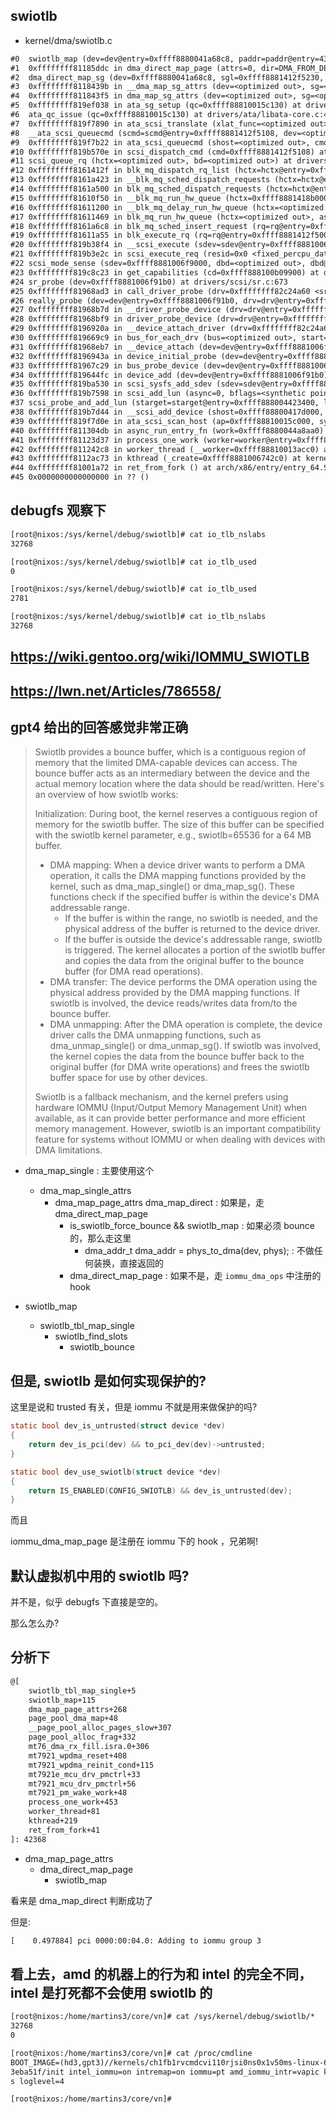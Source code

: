 ## swiotlb

- kernel/dma/swiotlb.c

```txt
#0  swiotlb_map (dev=dev@entry=0xffff8880041a68c8, paddr=paddr@entry=4339060736, size=size@entry=128, dir=dir@entry=DMA_FROM_DEVICE, attrs=attrs@entry=0) at kernel/dma/swiotlb.c:863
#1  0xffffffff81185ddc in dma_direct_map_page (attrs=0, dir=DMA_FROM_DEVICE, size=128, offset=<optimized out>, page=<optimized out>, dev=0xffff8880041a68c8) at kernel/dma/direct.h:101
#2  dma_direct_map_sg (dev=0xffff8880041a68c8, sgl=0xffff8881412f5230, nents=2, dir=DMA_FROM_DEVICE, attrs=attrs@entry=0) at kernel/dma/direct.c:504
#3  0xffffffff8118439b in __dma_map_sg_attrs (dev=<optimized out>, sg=<optimized out>, nents=<optimized out>, dir=<optimized out>, attrs=attrs@entry=0) at kernel/dma/mapping.c:193
#4  0xffffffff811843f5 in dma_map_sg_attrs (dev=<optimized out>, sg=<optimized out>, nents=<optimized out>, dir=<optimized out>, attrs=attrs@entry=0) at kernel/dma/mapping.c:228
#5  0xffffffff819ef038 in ata_sg_setup (qc=0xffff88810015c130) at drivers/ata/libata-core.c:4541
#6  ata_qc_issue (qc=0xffff88810015c130) at drivers/ata/libata-core.c:4842
#7  0xffffffff819f7890 in ata_scsi_translate (xlat_func=<optimized out>, cmd=0xffff8881412f5108, dev=<optimized out>) at drivers/ata/libata-scsi.c:1733
#8  __ata_scsi_queuecmd (scmd=scmd@entry=0xffff8881412f5108, dev=<optimized out>) at drivers/ata/libata-scsi.c:3999
#9  0xffffffff819f7b22 in ata_scsi_queuecmd (shost=<optimized out>, cmd=0xffff8881412f5108) at drivers/ata/libata-scsi.c:4044
#10 0xffffffff819b570e in scsi_dispatch_cmd (cmd=0xffff8881412f5108) at drivers/scsi/scsi_lib.c:1516
#11 scsi_queue_rq (hctx=<optimized out>, bd=<optimized out>) at drivers/scsi/scsi_lib.c:1752
#12 0xffffffff8161412f in blk_mq_dispatch_rq_list (hctx=hctx@entry=0xffff8881418b0000, list=list@entry=0xffffc9000080f970, nr_budgets=nr_budgets@entry=0) at block/blk-mq.c:1902
#13 0xffffffff8161a423 in __blk_mq_sched_dispatch_requests (hctx=hctx@entry=0xffff8881418b0000) at block/blk-mq-sched.c:306
#14 0xffffffff8161a500 in blk_mq_sched_dispatch_requests (hctx=hctx@entry=0xffff8881418b0000) at block/blk-mq-sched.c:339
#15 0xffffffff81610f50 in __blk_mq_run_hw_queue (hctx=0xffff8881418b0000) at block/blk-mq.c:2020
#16 0xffffffff81611200 in __blk_mq_delay_run_hw_queue (hctx=<optimized out>, async=<optimized out>, msecs=msecs@entry=0) at block/blk-mq.c:2096
#17 0xffffffff81611469 in blk_mq_run_hw_queue (hctx=<optimized out>, async=<optimized out>) at block/blk-mq.c:2144
#18 0xffffffff8161a6c8 in blk_mq_sched_insert_request (rq=rq@entry=0xffff8881412f5000, at_head=<optimized out>, at_head@entry=true, run_queue=run_queue@entry=true, async=async@entry=false) at block/blk-mq-sched.c:458
#19 0xffffffff81611a55 in blk_execute_rq (rq=rq@entry=0xffff8881412f5000, at_head=at_head@entry=true) at block/blk-mq.c:1278
#20 0xffffffff819b38f4 in __scsi_execute (sdev=sdev@entry=0xffff8881006f9000, cmd=cmd@entry=0xffffc9000080fabc "Z", data_direction=data_direction@entry=2, buffer=buffer@entry=0xffff8881418b0600, bufflen=bufflen@entry=128, sense=sense@entry=0x0 <fixed_percpu_data>, sshdr=<optimized out>, timeout=<optimized out>, retries=<optimized out>, flags=<optimized out>, rq_flags=<optimized out>, resid=<optimized out>) at drivers/scsi/scsi_lib.c:241
#21 0xffffffff819b3e2c in scsi_execute_req (resid=0x0 <fixed_percpu_data>, retries=3, timeout=30000, sshdr=0xffffc9000080fab4, bufflen=128, buffer=0xffff8881418b0600, data_direction=2, cmd=0xffffc9000080fabc "Z", sdev=0xffff8881006f9000) at include/scsi/scsi_device.h:477
#22 scsi_mode_sense (sdev=0xffff8881006f9000, dbd=<optimized out>, dbd@entry=0, modepage=modepage@entry=42, buffer=buffer@entry=0xffff8881418b0600 "", len=len@entry=128, timeout=timeout@entry=30000, retries=<optimized out>, data=<optimized out>, sshdr=0xffffc9000080fab4) at drivers/scsi/scsi_lib.c:2196
#23 0xffffffff819c8c23 in get_capabilities (cd=0xffff888100b09900) at drivers/scsi/sr.c:830
#24 sr_probe (dev=0xffff8881006f91b0) at drivers/scsi/sr.c:673
#25 0xffffffff81968ad3 in call_driver_probe (drv=0xffffffff82c24a60 <sr_template>, dev=0xffff8881006f91b0) at drivers/base/dd.c:560
#26 really_probe (dev=dev@entry=0xffff8881006f91b0, drv=drv@entry=0xffffffff82c24a60 <sr_template>) at drivers/base/dd.c:639
#27 0xffffffff81968b7d in __driver_probe_device (drv=drv@entry=0xffffffff82c24a60 <sr_template>, dev=dev@entry=0xffff8881006f91b0) at drivers/base/dd.c:778
#28 0xffffffff81968bf9 in driver_probe_device (drv=drv@entry=0xffffffff82c24a60 <sr_template>, dev=dev@entry=0xffff8881006f91b0) at drivers/base/dd.c:808
#29 0xffffffff8196920a in __device_attach_driver (drv=0xffffffff82c24a60 <sr_template>, _data=0xffffc9000080fc68) at drivers/base/dd.c:936
#30 0xffffffff819669c9 in bus_for_each_drv (bus=<optimized out>, start=start@entry=0x0 <fixed_percpu_data>, data=data@entry=0xffffc9000080fc68, fn=fn@entry=0xffffffff81969190 <__device_attach_driver>) at drivers/base/bus.c:427
#31 0xffffffff81968eb7 in __device_attach (dev=dev@entry=0xffff8881006f91b0, allow_async=allow_async@entry=true) at drivers/base/dd.c:1008
#32 0xffffffff8196943a in device_initial_probe (dev=dev@entry=0xffff8881006f91b0) at drivers/base/dd.c:1057
#33 0xffffffff81967c29 in bus_probe_device (dev=dev@entry=0xffff8881006f91b0) at drivers/base/bus.c:487
#34 0xffffffff819644fc in device_add (dev=dev@entry=0xffff8881006f91b0) at drivers/base/core.c:3517
#35 0xffffffff819ba530 in scsi_sysfs_add_sdev (sdev=sdev@entry=0xffff8881006f9000) at drivers/scsi/scsi_sysfs.c:1393
#36 0xffffffff819b7598 in scsi_add_lun (async=0, bflags=<synthetic pointer>, inq_result=0xffff888100b09600 "\005\200\005\062\037", sdev=0xffff8881006f9000) at drivers/scsi/scsi_scan.c:1095
#37 scsi_probe_and_add_lun (starget=starget@entry=0xffff888004423400, lun=lun@entry=0, bflagsp=bflagsp@entry=0x0 <fixed_percpu_data>, sdevp=sdevp@entry=0xffffc9000080fe10, rescan=rescan@entry=SCSI_SCAN_RESCAN, hostdata=hostdata@entry=0x0 <fixed_percpu_data>) at drivers/scsi/scsi_scan.c:1261
#38 0xffffffff819b7d44 in __scsi_add_device (shost=0xffff88800417d000, channel=<optimized out>, id=<optimized out>, lun=lun@entry=0, hostdata=hostdata@entry=0x0 <fixed_percpu_data>) at drivers/scsi/scsi_scan.c:1583
#39 0xffffffff819f7d0e in ata_scsi_scan_host (ap=0xffff88810015c000, sync=1) at drivers/ata/libata-scsi.c:4281
#40 0xffffffff811304db in async_run_entry_fn (work=0xffff8880044a8aa0) at kernel/async.c:127
#41 0xffffffff81123d37 in process_one_work (worker=worker@entry=0xffff88810013acc0, work=0xffff8880044a8aa0) at kernel/workqueue.c:2289
#42 0xffffffff811242c8 in worker_thread (__worker=0xffff88810013acc0) at kernel/workqueue.c:2436
#43 0xffffffff8112ac73 in kthread (_create=0xffff8881006742c0) at kernel/kthread.c:376
#44 0xffffffff81001a72 in ret_from_fork () at arch/x86/entry/entry_64.S:306
#45 0x0000000000000000 in ?? ()
```

## debugfs 观察下
```txt
[root@nixos:/sys/kernel/debug/swiotlb]# cat io_tlb_nslabs
32768

[root@nixos:/sys/kernel/debug/swiotlb]# cat io_tlb_used
0
```

```txt
[root@nixos:/sys/kernel/debug/swiotlb]# cat io_tlb_used
2781

[root@nixos:/sys/kernel/debug/swiotlb]# cat io_tlb_nslabs
32768
```

## https://wiki.gentoo.org/wiki/IOMMU_SWIOTLB

## https://lwn.net/Articles/786558/


## gpt4 给出的回答感觉非常正确

> Swiotlb provides a bounce buffer, which is a contiguous region of memory that the limited DMA-capable devices can access. The bounce buffer acts as an intermediary between the device and the actual memory location where the data should be read/written.
> Here's an overview of how swiotlb works:
>
> Initialization: During boot, the kernel reserves a contiguous region of memory for the swiotlb buffer. The size of this buffer can be specified with the swiotlb kernel parameter, e.g., swiotlb=65536 for a 64 MB buffer.
>
> - DMA mapping: When a device driver wants to perform a DMA operation, it calls the DMA mapping functions provided by the kernel, such as dma_map_single() or dma_map_sg(). These functions check if the specified buffer is within the device's DMA addressable range.
>   - If the buffer is within the range, no swiotlb is needed, and the physical address of the buffer is returned to the device driver.
>   - If the buffer is outside the device's addressable range, swiotlb is triggered. The kernel allocates a portion of the swiotlb buffer and copies the data from the original buffer to the bounce buffer (for DMA read operations).
> - DMA transfer: The device performs the DMA operation using the physical address provided by the DMA mapping functions. If swiotlb is involved, the device reads/writes data from/to the bounce buffer.
> - DMA unmapping: After the DMA operation is complete, the device driver calls the DMA unmapping functions, such as dma_unmap_single() or dma_unmap_sg(). If swiotlb was involved, the kernel copies the data from the bounce buffer back to the original buffer (for DMA write operations) and frees the swiotlb buffer space for use by other devices.
>
> Swiotlb is a fallback mechanism, and the kernel prefers using hardware IOMMU (Input/Output Memory Management Unit) when available, as it can provide better performance and more efficient memory management. However, swiotlb is an important compatibility feature for systems without IOMMU or when dealing with devices with DMA limitations.

- dma_map_single : 主要使用这个
  - dma_map_single_attrs
    - dma_map_page_attrs dma_map_direct : 如果是，走 dma_direct_map_page
        - is_swiotlb_force_bounce && swiotlb_map : 如果必须 bounce 的，那么走这里
	      - dma_addr_t dma_addr = phys_to_dma(dev, phys); : 不做任何装换，直接返回的
      - dma_direct_map_page : 如果不是，走 `iommu_dma_ops` 中注册的 hook

- swiotlb_map
  - swiotlb_tbl_map_single
    - swiotlb_find_slots
      - swiotlb_bounce

## 但是, swiotlb 是如何实现保护的?

这里是说和 trusted 有关，但是 iommu 不就是用来做保护的吗?
```c
static bool dev_is_untrusted(struct device *dev)
{
	return dev_is_pci(dev) && to_pci_dev(dev)->untrusted;
}

static bool dev_use_swiotlb(struct device *dev)
{
	return IS_ENABLED(CONFIG_SWIOTLB) && dev_is_untrusted(dev);
}
```
而且

iommu_dma_map_page 是注册在 iommu 下的 hook ，兄弟啊!

## 默认虚拟机中用的 swiotlb 吗?
并不是，似乎 debugfs 下直接是空的。

那么怎么办?


## 分析下
```txt
@[
    swiotlb_tbl_map_single+5
    swiotlb_map+115
    dma_map_page_attrs+268
    page_pool_dma_map+48
    __page_pool_alloc_pages_slow+307
    page_pool_alloc_frag+332
    mt76_dma_rx_fill.isra.0+306
    mt7921_wpdma_reset+408
    mt7921_wpdma_reinit_cond+115
    mt7921e_mcu_drv_pmctrl+33
    mt7921_mcu_drv_pmctrl+56
    mt7921_pm_wake_work+48
    process_one_work+453
    worker_thread+81
    kthread+219
    ret_from_fork+41
]: 42368
```

- dma_map_page_attrs
  - dma_direct_map_page
    - swiotlb_map

看来是 dma_map_direct 判断成功了

但是:
```txt
[    0.497884] pci 0000:00:04.0: Adding to iommu group 3
```

## 看上去，amd 的机器上的行为和 intel 的完全不同，intel 是打死都不会使用 swiotlb 的

```txt
[root@nixos:/home/martins3/core/vn]# cat /sys/kernel/debug/swiotlb/*
32768
0

[root@nixos:/home/martins3/core/vn]# cat /proc/cmdline
BOOT_IMAGE=(hd3,gpt3)//kernels/ch1fb1rvcmdcvi110rjsi0ns0x1v50ms-linux-6.3.5-bzImage init=/nix/store/65f1jm02izzhnhnn7aw6xkf8djrnrqn9-nixos-system-nixos-23.05.553.e760
3eba51f/init intel_iommu=on intremap=on iommu=pt amd_iommu_intr=vapic kvm-amd.avic=1 ftrace=function ftrace_filter=amd_iommu_int_thread fsck.mode=force fsck.repair=ye
s loglevel=4

[root@nixos:/home/martins3/core/vn]#
```
